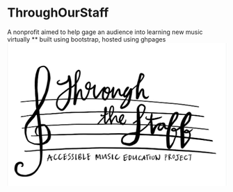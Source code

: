 # ThroughOurStaff 
A nonprofit aimed to help gage an audience into learning new music virtually
** built using bootstrap, hosted using ghpages 
![alt text](https://github.com/amertx/throughOurStaff-Organization/blob/master/images/logo.PNG)
